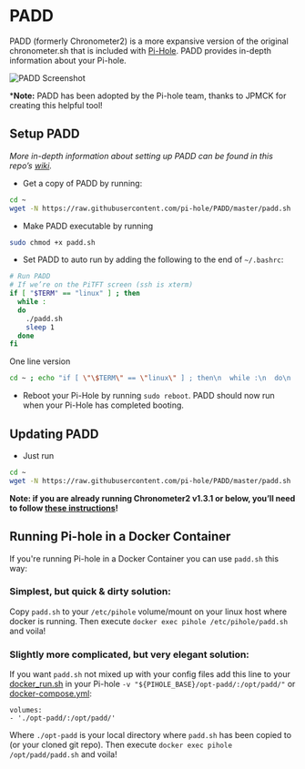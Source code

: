 # PADD

PADD (formerly Chronometer2) is a more expansive version of the original chronometer.sh that is included with [Pi-Hole](https://pi-hole.net). PADD provides in-depth information about your Pi-hole.

![PADD Screenshot](https://pi-hole.github.io/graphics/Screenshots/padd.png)

***Note:** PADD has been adopted by the Pi-hole team, thanks to JPMCK for creating this helpful tool!

## Setup PADD

*More in-depth information about setting up PADD can be found in this repo’s [wiki](https://github.com/jpmck/PADD/wiki/Setup).*

- Get a copy of PADD by running:

```bash
cd ~
wget -N https://raw.githubusercontent.com/pi-hole/PADD/master/padd.sh
```

- Make PADD executable by running

```bash
sudo chmod +x padd.sh
```

- Set PADD to auto run by adding the following to the end of `~/.bashrc`:

```bash
# Run PADD
# If we’re on the PiTFT screen (ssh is xterm)
if [ "$TERM" == "linux" ] ; then
  while :
  do
    ./padd.sh
    sleep 1
  done
fi
```

One line version

```bash
cd ~ ; echo "if [ \"\$TERM\" == \"linux\" ] ; then\n  while :\n  do\n    ./padd.sh\n    sleep 1\n  done\nfi" | tee ~/.bashrc -a
```

- Reboot your Pi-Hole by running `sudo reboot`. PADD should now run when your Pi-Hole has completed booting.

## Updating PADD

- Just run

```bash
cd ~
wget -N https://raw.githubusercontent.com/pi-hole/PADD/master/padd.sh
```

**Note: if you are already running Chronometer2 v1.3.1 or below, you’ll need to follow [these instructions](https://github.com/jpmck/PADD/wiki/Updating-from-Chronometer2)!**

## Running Pi-hole in a Docker Container
If you're running Pi-hole in a Docker Container you can use `padd.sh` this way:
### Simplest, but quick & dirty solution:
Copy `padd.sh` to your `/etc/pihole` volume/mount on your linux host where docker is running. Then execute `docker exec pihole /etc/pihole/padd.sh` and voila!
### Slightly more complicated, but very elegant solution:
If you want `padd.sh` not mixed up with your config files add this line to your [docker_run.sh](https://github.com/pi-hole/docker-pi-hole/blob/master/docker_run.sh#L14) in your Pi-hole
`-v "${PIHOLE_BASE}/opt-padd/:/opt/padd/"`
or [docker-compose.yml](https://github.com/pi-hole/docker-pi-hole/blob/master/docker-compose.yml.example#L19):
```
volumes:
- './opt-padd/:/opt/padd/'
```
Where `./opt-padd` is your local directory where `padd.sh` has been copied to (or your cloned git repo).
Then execute `docker exec pihole /opt/padd/padd.sh` and voila!
